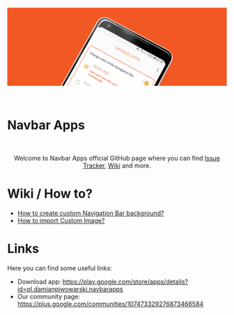 ![Navbar Apps](https://github.com/damianpiwowarski/NavbarApps/blob/master/github-image.png?raw=true)

<br/>

# Navbar Apps

<br/>

<p align="center">Welcome to Navbar Apps official GitHub page where you can find <a href="http://github.com/damianpiwowarski/NavbarApps/issues">Issue Tracker</a>, <a href="http://github.com/damianpiwowarski/NavbarApps/wiki">Wiki</a> and more.</p>

# Wiki / How to?

* <a href="https://github.com/damianpiwowarski/NavbarApps/wiki/How-to-create-custom-Navigation-Bar-background%3F">How to create custom Navigation Bar background?</a>
* <a href="https://github.com/damianpiwowarski/NavbarApps/wiki/How-to-import-Custom-Image%3F">How to import Custom Image?</a>

# Links

Here you can find some useful links:

* Download app: https://play.google.com/store/apps/details?id=pl.damianpiwowarski.navbarapps
* Our community page: https://plus.google.com/communities/107473329276873466584
